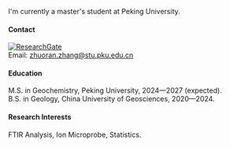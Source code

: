

I'm currently a master's student at Peking University.

#### Contact
[![ResearchGate](https://img.shields.io/badge/research_gate-%2300CCBB?style=for-the-badge&logo=researchgate&logoColor=white)](https://www.researchgate.net/profile/Zhuoran-Zhang-21)<br>
Email: zhuoran.zhang@stu.pku.edu.cn

#### Education
M.S. in Geochemistry, Peking University, 2024—2027 (expected).\
B.S. in Geology, China University of Geosciences, 2020—2024.

#### Research Interests
FTIR Analysis, Ion Microprobe, Statistics.

